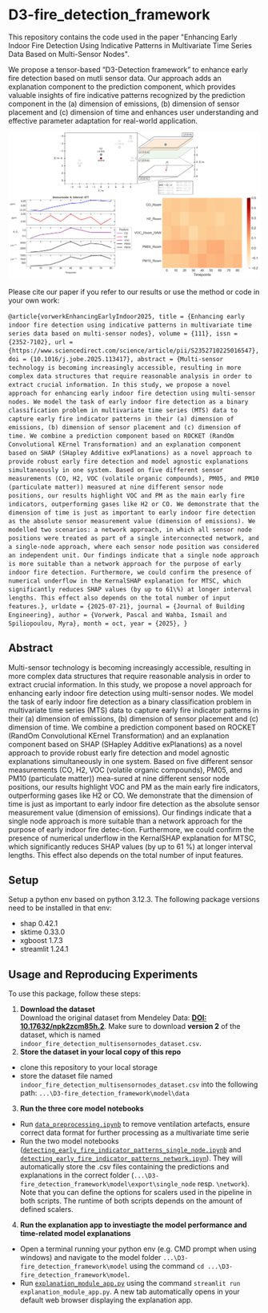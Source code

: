 # D3-fire_detection_framework
 This repository contains the code used in the paper "Enhancing Early Indoor Fire Detection Using Indicative Patterns in Multivariate Time Series Data Based on Multi-Sensor Nodes".
 
We propose a tensor-based ”D3-Detection framework” to enhance early fire detection based on mutli sensor data. Our approach adds an explanation component to the prediction component, which provides valuable insights of fire indicative patterns recognized by the prediction component in the (a) dimension of emissions, (b) dimension of sensor placement and (c) dimension of time and enhances user understanding and effective parameter adaptation for real-world application. 

![overview_repo](model/data/figures/overview_repo.png)
 
 Please cite our paper if you refer to our results or use the method or code in your own work:
 
``
@article{vorwerkEnhancingEarlyIndoor2025,
	title = {Enhancing early indoor fire detection using indicative patterns in multivariate time series data based on multi-sensor nodes},
	volume = {111},
	issn = {2352-7102},
	url = {https://www.sciencedirect.com/science/article/pii/S2352710225016547},
	doi = {10.1016/j.jobe.2025.113417},
	abstract = {Multi-sensor technology is becoming increasingly accessible, resulting in more complex data structures that require reasonable analysis in order to extract crucial information. In this study, we propose a novel approach for enhancing early indoor fire detection using multi-sensor nodes. We model the task of early indoor fire detection as a binary classification problem in multivariate time series (MTS) data to capture early fire indicator patterns in their (a) dimension of emissions, (b) dimension of sensor placement and (c) dimension of time. We combine a prediction component based on ROCKET (RandOm Convolutional KErnel Transformation) and an explanation component based on SHAP (SHapley Additive exPlanations) as a novel approach to provide robust early fire detection and model agnostic explanations simultaneously in one system. Based on five different sensor measurements (CO, H2, VOC (volatile organic compounds), PM05, and PM10 (particulate matter)) measured at nine different sensor node positions, our results highlight VOC and PM as the main early fire indicators, outperforming gases like H2 or CO. We demonstrate that the dimension of time is just as important to early indoor fire detection as the absolute sensor measurement value (dimension of emissions). We modelled two scenarios: a network approach, in which all sensor node positions were treated as part of a single interconnected network, and a single-node approach, where each sensor node position was considered an independent unit. Our findings indicate that a single node approach is more suitable than a network approach for the purpose of early indoor fire detection. Furthermore, we could confirm the presence of numerical underflow in the KernalSHAP explanation for MTSC, which significantly reduces SHAP values (by up to 61\%) at longer interval lengths. This effect also depends on the total number of input features.},
	urldate = {2025-07-21},
	journal = {Journal of Building Engineering},
	author = {Vorwerk, Pascal and Wahba, Ismail and Spiliopoulou, Myra},
	month = oct,
	year = {2025},
}
``

 
 ## Abstract
 
 Multi-sensor technology is becoming increasingly accessible, resulting in more complex data structures that require reasonable analysis in order to extract crucial information. In this study, we propose a novel approach for enhancing early indoor fire detection using multi-sensor nodes. We model the task of early indoor fire detection as a binary classification problem in multivariate time series (MTS) data to capture early fire indicator patterns in their (a) dimension of emissions, (b) dimension of sensor placement and (c) dimension of time. We combine a prediction component based on ROCKET (RandOm Convolutional KErnel Transformation) and an explanation component based on SHAP (SHapley Additive exPlanations) as a novel approach to provide robust early fire detection and model agnostic explanations simultaneously in one system. Based on five different sensor measurements (CO, H2, VOC (volatile organic compounds), PM05, and PM10 (particulate matter)) mea-sured at nine different sensor node positions, our results highlight VOC and PM as the main early fire indicators, outperforming gases like H2 or CO. We demonstrate that the dimension of time is just as important to early indoor fire detection as the absolute sensor measurement value (dimension of emissions). Our findings indicate that a single node approach is more suitable than a network approach for the purpose of early indoor fire detec-tion. Furthermore, we could confirm the presence of numerical underflow in the KernalSHAP explanation for MTSC, which significantly reduces SHAP values (by up to 61 \%) at longer interval lengths. This effect also depends on the total number of input features.
 
 ## Setup
 
 Setup a python env based on python 3.12.3. The following package versions need to be installed in that env:
 
- shap 0.42.1
- sktime 0.33.0
- xgboost 1.7.3
- streamlit 1.24.1
 
 ## Usage and Reproducing Experiments
 
 To use this package, follow these steps:
 
 1) **Download the dataset**  
   Download the original dataset from Mendeley Data: **[DOI: 10.17632/npk2zcm85h.2](https://doi.org/10.17632/npk2zcm85h.2)**. Make sure to download **version 2** of the dataset, which is named `indoor_fire_detection_multisensornodes_dataset.csv`. 
 2) **Store the dataset in your local copy of this repo**
 - clone this repository to your local storage
 - store the dataset file named `indoor_fire_detection_multisensornodes_dataset.csv` into the following path: `...\D3-fire_detection_framework\model\data`
 3) **Run the three core model notebooks** 
 - Run [`data_preprocessing.ipynb`](model/data_preprocessing.ipynb) to remove ventilation artefacts, ensure correct data format for further processing as a multivariate time serie
 - Run the two model notebooks ([`detecting_early_fire_indicator_patterns_single_node.ipynb`](model/detecting_early_fire_indicator_patterns_single_node.ipynb) and [`detecting_early_fire_indicator_patterns_network.ipyn`](model/detecting_early_fire_indicator_patterns_network.ipyn)). They will automatically store the .csv files containing the predictions and explanations in the correct folder (`...\D3-fire_detection_framework\model\export\single_node` resp. `\network`). Note that you can define the options for scalers used in the pipeline in both scripts. The runtime of both scripts depends on the amount of defined scalers.
 4) **Run the explanation app to investiagte the model performance and time-related model explanations**
- Open a terminal running your python env (e.g. CMD prompt when using windows) and navigate to the model folder `...\D3-fire_detection_framework\model` using the command `cd ...\D3-fire_detection_framework\model`.
- Run [`explanation_module_app.py`](model/explanation_module_app.py) using the command `streamlit run explanation_module_app.py`. A new tab automatically opens in your default web browser displaying the explanation app.
 